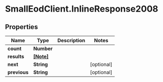 # SmallEodClient.InlineResponse2008

## Properties

Name | Type | Description | Notes
------------ | ------------- | ------------- | -------------
**count** | **Number** |  | 
**results** | [**[Note]**](Note.md) |  | 
**next** | **String** |  | [optional] 
**previous** | **String** |  | [optional] 


